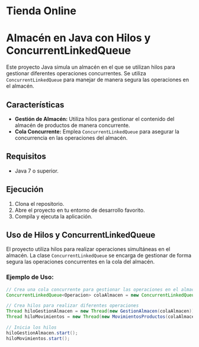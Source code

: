 # Tienda Online

# Almacén en Java con Hilos y ConcurrentLinkedQueue

Este proyecto Java simula un almacén en el que se utilizan hilos para gestionar diferentes operaciones concurrentes. Se utiliza `ConcurrentLinkedQueue` para manejar de manera segura las operaciones en el almacén.

## Características

- **Gestión de Almacén:** Utiliza hilos para gestionar el contenido del almacén de productos de manera concurrente.
- **Cola Concurrente:** Emplea `ConcurrentLinkedQueue` para asegurar la concurrencia en las operaciones del almacén.

## Requisitos

- Java 7 o superior.

## Ejecución

1. Clona el repositorio.
2. Abre el proyecto en tu entorno de desarrollo favorito.
3. Compila y ejecuta la aplicación.

## Uso de Hilos y ConcurrentLinkedQueue

El proyecto utiliza hilos para realizar operaciones simultáneas en el almacén. La clase `ConcurrentLinkedQueue` se encarga de gestionar de forma segura las operaciones concurrentes en la cola del almacén.

### Ejemplo de Uso:

```java
// Crea una cola concurrente para gestionar las operaciones en el almacén
ConcurrentLinkedQueue<Operacion> colaAlmacen = new ConcurrentLinkedQueue<>();

// Crea hilos para realizar diferentes operaciones
Thread hiloGestionAlmacen = new Thread(new GestionAlmacen(colaAlmacen));
Thread hiloMovimientos = new Thread(new MovimientosProductos(colaAlmacen));

// Inicia los hilos
hiloGestionAlmacen.start();
hiloMovimientos.start();
